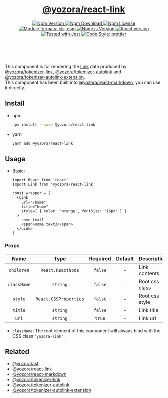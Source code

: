 <header>
  <h1 align="center">
    <a href="https://github.com/guanghechen/yozora-react/tree/master/packages/link#readme">@yozora/react-link</a>
  </h1>
  <div align="center">
    <a href="https://www.npmjs.com/package/@yozora/react-link">
      <img
        alt="Npm Version"
        src="https://img.shields.io/npm/v/@yozora/react-link.svg"
      />
    </a>
    <a href="https://www.npmjs.com/package/@yozora/react-link">
      <img
        alt="Npm Download"
        src="https://img.shields.io/npm/dm/@yozora/react-link.svg"
      />
    </a>
    <a href="https://www.npmjs.com/package/@yozora/react-link">
      <img
        alt="Npm License"
        src="https://img.shields.io/npm/l/@yozora/react-link.svg"
      />
    </a>
    <a href="#install">
      <img
        alt="Module formats: cjs, esm"
        src="https://img.shields.io/badge/module_formats-cjs%2C%20esm-green.svg"
      />
    </a>
    <a href="https://github.com/nodejs/node">
      <img
        alt="Node.js Version"
        src="https://img.shields.io/node/v/@yozora/react-link"
      />
    </a>
    <a href="https://github.com/facebook/react">
      <img
        alt="React version"
        src="https://img.shields.io/npm/dependency-version/@yozora/react-link/peer/react"
      />
    </a>
    <a href="https://github.com/facebook/jest">
      <img
        alt="Tested with Jest"
        src="https://img.shields.io/badge/tested_with-jest-9c465e.svg"
      />
    </a>
    <a href="https://github.com/prettier/prettier">
      <img
        alt="Code Style: prettier"
        src="https://img.shields.io/badge/code_style-prettier-ff69b4.svg?style=flat-square"
      />
    </a>
  </div>
</header>
<br/>

This component is for rendering the [Link][@yozora/ast] data produced by
[@yozora/tokenizer-link][], [@yozora/tokenizer-autolink] and 
[@yozora/tokenizer-autolink-extension].\
This component has been built into [@yozora/react-markdown][], you can use it directly.


## Install

* npm

  ```bash
  npm install --save @yozora/react-link
  ```

* yarn

  ```bash
  yarn add @yozora/react-link
  ```

## Usage

* Basic:

  ```tsx
  import React from 'react'
  import Link from '@yozora/react-link'

  const wrapper = (
    <Link
      url="/home"
      title="home"
      style={ { color: 'orange', fontSize: '16px' } }
    >
      some text1
      <span>some text2</span>
    </Link>
  )
  ```


### Props

Name        | Type                  | Required  | Default | Description
:----------:|:---------------------:|:---------:|:-------:|:-------------
`children`  | `React.ReactNode`     | `false`   | -       | Link contents
`className` | `string`              | `false`   | -       | Root css class
`style`     | `React.CSSProperties` | `false`   | -       | Root css style
`title`     | `string`              | `false`   | -       | Link title
`url`       | `string`              | `true`    | -       | Link url

* `className`: The root element of this component will always bind with the
  CSS class `'yozora-link'`.


## Related

* [@yozora/ast][]
* [@yozora/react-link][]
* [@yozora/react-markdown][]
* [@yozora/tokenizer-link][]
* [@yozora/tokenizer-autolink][]
* [@yozora/tokenizer-autolink-extension][]

[@yozora/ast]: https://www.npmjs.com/package/@yozora/ast#link
[@yozora/react-link]: https://www.npmjs.com/package/@yozora/react-link
[@yozora/react-markdown]: https://www.npmjs.com/package/@yozora/react-markdown
[@yozora/tokenizer-link]: https://www.npmjs.com/package/@yozora/tokenizer-link
[@yozora/tokenizer-autolink]: https://www.npmjs.com/package/@yozora/tokenizer-autolink
[@yozora/tokenizer-autolink-extension]: https://www.npmjs.com/package/@yozora/tokenizer-autolink-extension
